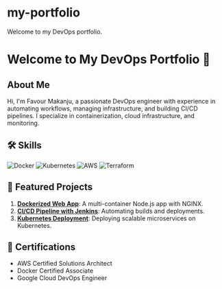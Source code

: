 # my-portfolio
Welcome to my DevOps portfolio.

# Welcome to My DevOps Portfolio 🎉

## About Me
Hi, I'm Favour Makanju, a passionate DevOps engineer with experience in automating workflows, managing infrastructure, and building CI/CD pipelines. I specialize in containerization, cloud infrastructure, and monitoring.

## 🛠 Skills
![Docker](https://img.shields.io/badge/-Docker-blue?logo=docker)
![Kubernetes](https://img.shields.io/badge/-Kubernetes-blue?logo=kubernetes)
![AWS](https://img.shields.io/badge/-AWS-yellow?logo=amazon-aws)
![Terraform](https://img.shields.io/badge/-Terraform-purple?logo=terraform)

## 🚀 Featured Projects
1. **[Dockerized Web App](https://github.com/username/dockerized-webapp)**: A multi-container Node.js app with NGINX.
2. **[CI/CD Pipeline with Jenkins](https://github.com/username/jenkins-cicd)**: Automating builds and deployments.
3. **[Kubernetes Deployment](https://github.com/username/kubernetes-deployment)**: Deploying scalable microservices on Kubernetes.

## 📜 Certifications
- AWS Certified Solutions Architect
- Docker Certified Associate
- Google Cloud DevOps Engineer

